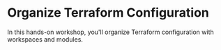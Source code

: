 # Organize Terraform Configuration

In this hands-on workshop, you'll organize Terraform configuration with
workspaces and modules.
